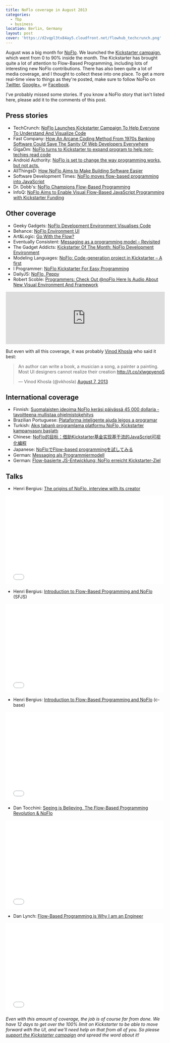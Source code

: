 ```yaml
---
title: NoFlo coverage in August 2013
categories:
  - fbp
  - business
location: Berlin, Germany
layout: post
cover: 'https://d2vqpl3tx84ay5.cloudfront.net/flowhub_techcrunch.png'
---
```

August was a big month for [NoFlo](http://noflojs.org). We launched the [Kickstarter campaign](http://www.kickstarter.com/projects/noflo/noflo-development-environment), which went from 0 to 90% inside the month. The Kickstarter has brought quite a lot of attention to Flow-Based Programming, including lots of interesting new NoFlo contributions. There has also been quite a lot of media coverage, and I thought to collect these into one place. To get a more real-time view to things as they're posted, make sure to follow NoFlo on [Twitter](https://twitter.com/noflo), [Google+](https://plus.google.com/u/0/112372998187205178398), or [Facebook](https://www.facebook.com/noflo).

I've probably missed some stories. If you know a NoFlo story that isn't listed here, please add it to the comments of this post.

## Press stories

* TechCrunch: [NoFlo Launches Kickstarter Campaign To Help Everyone To Understand And Visualize Code](http://techcrunch.com/2013/08/01/noflo-launches-kickstarter-campaign-to-provide-a-way-for-everyone-to-understand-and-visualize-code/)
* Fast Company: [How An Arcane Coding Method From 1970s Banking Software Could Save The Sanity Of Web Developers Everywhere](http://www.fastcolabs.com/3016289/how-an-arcane-coding-method-from-1970s-banking-software-could-save-the-sanity-of-web-develop)
* GigaOm: [NoFlo turns to Kickstarter to expand program to help non-techies read code](http://gigaom.com/2013/08/01/noflo-turns-to-kickstarter-to-expand-program-to-help-non-techies-read-code/)
* Android Authority: [NoFlo is set to change the way programming works, but not acts.](http://www.androidauthority.com/noflo-kickstarter-campaign-252388/)
* AllThingsD: [How NoFlo Aims to Make Building Software Easier](http://allthingsd.com/20130830/how-noflo-aims-to-make-building-software-easier/)
* Software Development Times: [NoFlo moves flow-based programming into JavaScript](http://sdt.bz/61966)
* Dr. Dobb's: [NoFlo Champions Flow-Based Programming](http://www.drdobbs.com/open-source/noflo-champions-flow-based-programming/240159610)
* InfoQ: [NoFlo Aims to Enable Visual Flow-Based JavaScript Programming with Kickstarter Funding](http://www.infoq.com/news/2013/08/noflow-kickstarter)

## Other coverage

* Geeky Gadgets: [NoFlo Development Environment Visualises Code](http://www.geeky-gadgets.com/noflo-development-environment-visualises-code-video-02-08-2013/)
* Behance: [NoFlo Environment UI](http://www.behance.net/gallery/NoFlo-Environment-UI/10114717)
* Art&Logic: [Go With the Flow?](http://blog.artlogic.com/2013/08/07/go-with-the-flow/)
* Eventually Consistent: [Messaging as a programming model – Revisited](http://eventuallyconsistent.net/2013/08/19/messaging-as-a-programming-model-revisited/)
* The Gadget Addicts: [Kickstarter Of The Month: NoFlo Development Environment](http://thegadgetaddicts.blogspot.co.uk/2013/08/kickstarter-of-month-noflo-development.html)
* Modeling Languages: [NoFlo: Code-generation project in Kickstarter – A first](http://modeling-languages.com/code-generation-project-in-kickstarter-a-first/)
* I Programmer: [NoFlo Kickstarter For Easy Programming](http://www.i-programmer.info/news/98-languages/6179-noflo-kickstarter-for-easy-programming.html)
* DailyJS: [NoFlo, Peppy](http://dailyjs.com/2013/08/16/noflo-peppy-angularjs/)
* Robert Scoble: [Programmers: Check Out @noFlo Here Is Audio About New Visual Environment And Framework](https://plus.google.com/+Scobleizer/posts/4rucgxim5ua)

<iframe width="100%" height="166" scrolling="no" frameborder="no" src="https://w.soundcloud.com/player/?url=http%3A%2F%2Fapi.soundcloud.com%2Ftracks%2F105122605"></iframe>

But even with all this coverage, it was probably [Vinod Khosla](http://en.wikipedia.org/wiki/Vinod_Khosla) who said it best:

<blockquote class="twitter-tweet"><p>An author can write a book, a musician a song, a painter a painting. Most UI designers cannot realize their creation <a href="http://t.co/xIwgpyenqS">http://t.co/xIwgpyenqS</a></p>&mdash; Vinod Khosla (@vkhosla) <a href="https://twitter.com/vkhosla/statuses/365206789182078976">August 7, 2013</a></blockquote>
<script async src="//platform.twitter.com/widgets.js" charset="utf-8"></script>

## International coverage

* Finnish: [Suomalaisten ideoima NoFlo keräsi päivässä 45 000 dollaria - tavoitteena mullistaa ohjelmistokehitys](http://www.tietoviikko.fi/kehittaja/suomalaisten+ideoima+noflo+kerasi+paivassa+45+000+dollaria++tavoitteena+mullistaa+ohjelmistokehitys/a918214)
* Brazilian Portuguese: [Plataforma inteligente ajuda leigos a programar](http://olhardigital.uol.com.br/pro/noticia/36417/36417)
* Turkish: [Akış tabanlı programlama platformu NoFlo, Kickstarter kampanyasını başlattı](http://www.webrazzi.com/2013/08/03/noflo-akis-tabanli-programlama/)
* Chinese: [NoFlo的目标：借助Kickstarter基金实现基于流的JavaScript可视化编程](http://www.infoq.com/cn/news/2013/08/noflow-kickstarter)
* Japanese: [NoFloでFlow-based programmingを試してみる](http://safx-dev.blogspot.jp/2013/08/nofloflow-based-programming.html)
* German: [Messaging als Programmiermodell](http://daraff.ch/2013/08/messaging-als-programmiermodell/)
* German: [Flow-basierte JS-Entwicklung: NoFlo erreicht Kickstarter-Ziel](http://phpmagazin.de/news/Flow-basierte-JS-Entwicklung-NoFlo-erreicht-Kickstarter-Ziel-167202)

## Talks

* Henri Bergius: [The origins of NoFlo, interview with its creator](https://vimeo.com/68285726)

<iframe src="//player.vimeo.com/video/68285726?title=0&amp;byline=0&amp;portrait=0" width="500" height="281" frameborder="0" webkitallowfullscreen mozallowfullscreen allowfullscreen></iframe>

* Henri Bergius: [Introduction to Flow-Based Programming and NoFlo](https://vimeo.com/71970669) (SFJS)

<iframe src="//player.vimeo.com/video/71970669?title=0&amp;byline=0&amp;portrait=0" width="500" height="281" frameborder="0" webkitallowfullscreen mozallowfullscreen allowfullscreen></iframe>

* Henri Bergius: [Introduction to Flow-Based Programming and NoFlo](https://vimeo.com/72065207) (c-base)

<iframe src="//player.vimeo.com/video/72065207?title=0&amp;byline=0&amp;portrait=0" width="500" height="281" frameborder="0" webkitallowfullscreen mozallowfullscreen allowfullscreen></iframe>

* Dan Tocchini: [Seeing is Believing, The Flow-Based Programming Revolution & NoFlo](https://vimeo.com/72707697)

<iframe src="//player.vimeo.com/video/72707697?title=0&amp;byline=0&amp;portrait=0" width="500" height="281" frameborder="0" webkitallowfullscreen mozallowfullscreen allowfullscreen></iframe>

* Dan Lynch: [Flow-Based Programming is Why I am an Engineer](https://vimeo.com/72855695)

<iframe src="//player.vimeo.com/video/72855695?title=0&amp;byline=0&amp;portrait=0" width="500" height="281" frameborder="0" webkitallowfullscreen mozallowfullscreen allowfullscreen></iframe>

*Even with this amount of coverage, the job is of course far from done. We have 12 days to get over the 100% limit on Kickstarter to be able to move forward with the UI, and we'll need help on that from all of you. So please [support the Kickstarter campaign](http://www.kickstarter.com/projects/noflo/noflo-development-environment) and spread the word about it!*
